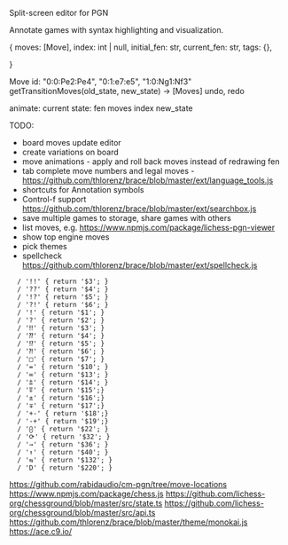 Split-screen editor for PGN

Annotate games with syntax highlighting and visualization.


{
  moves: [Move],
  index: int | null,
  initial_fen: str,
  current_fen: str,
  tags: {},

}

Move id: "0:0:Pe2:Pe4", "0:1:e7:e5", "1:0:Ng1:Nf3"
getTransitionMoves(old_state, new_state) -> [Moves]
  undo, redo

animate:
  current state:
    fen
    moves
    index
  new_state

TODO:

- board moves update editor
- create variations on board
- move animations - apply and roll back moves instead of redrawing fen
- tab complete move numbers and legal moves - https://github.com/thlorenz/brace/blob/master/ext/language_tools.js
- shortcuts for Annotation symbols
- Control-f support https://github.com/thlorenz/brace/blob/master/ext/searchbox.js
- save multiple games to storage, share games with others
- list moves, e.g. https://www.npmjs.com/package/lichess-pgn-viewer
- show top engine moves
- pick themes
- spellcheck https://github.com/thlorenz/brace/blob/master/ext/spellcheck.js


```
  / '!!' { return '$3'; }
  / '??' { return '$4'; }
  / '!?' { return '$5'; }
  / '?!' { return '$6'; }
  / '!' { return '$1'; }
  / '?' { return '$2'; }
  / '‼' { return '$3'; }
  / '⁇' { return '$4'; }
  / '⁉' { return '$5'; }
  / '⁈' { return '$6'; }
  / '□' { return '$7'; }
  / '=' { return '$10'; }
  / '∞' { return '$13'; }
  / '⩲' { return '$14'; }
  / '⩱' { return '$15';}
  / '±' { return '$16';}
  / '∓' { return '$17';}
  / '+-' { return '$18';}
  / '-+' { return '$19';}
  / '⨀' { return '$22'; }
  / '⟳' { return '$32'; }
  / '→' { return '$36'; }
  / '↑' { return '$40'; }
  / '⇆' { return '$132'; }
  / 'D' { return '$220'; }
```


https://github.com/rabidaudio/cm-pgn/tree/move-locations
https://www.npmjs.com/package/chess.js
https://github.com/lichess-org/chessground/blob/master/src/state.ts
https://github.com/lichess-org/chessground/blob/master/src/api.ts
https://github.com/thlorenz/brace/blob/master/theme/monokai.js
https://ace.c9.io/